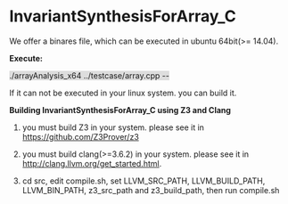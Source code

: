 # InvariantSynthesisForArray_C

We offer a binares file, which can be executed in ubuntu 64bit(&gt;= 14.04). 

<b>Execute:</b>

<span style="background: #dddddd"><span style="font-weight: normal">./arrayAnalysis_x64 ../testcase/array.cpp --</span></span>


If it can not be executed in your linux system. you can build it.

<b>Building InvariantSynthesisForArray_C using Z3 and Clang</b>

1. you must build Z3  in your system. please see it in https://github.com/Z3Prover/z3

2. you must build clang(&gt;=3.6.2) in your system. please see it in http://clang.llvm.org/get_started.html. 

3. cd src, edit compile.sh, set LLVM_SRC_PATH, LLVM_BUILD_PATH, LLVM_BIN_PATH, z3_src_path and z3_build_path, then run compile.sh

